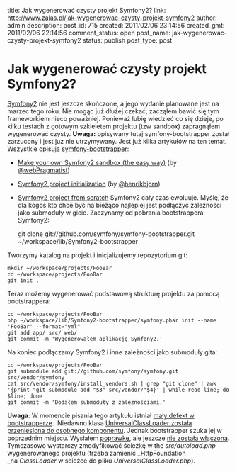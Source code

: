 title: Jak wygenerować czysty projekt Symfony2?
link: http://www.zalas.pl/jak-wygenerowac-czysty-projekt-symfony2
author: admin
description: 
post_id: 715
created: 2011/02/06 23:14:56
created_gmt: 2011/02/06 22:14:56
comment_status: open
post_name: jak-wygenerowac-czysty-projekt-symfony2
status: publish
post_type: post

<!--Symfony2 nie jest jeszcze skończone, a jego wydanie planowane jest na marzec tego roku. Nie mogąc już dłużej czekać, zacząłem bawić się tym frameworkiem nieco poważniej. 

Ponieważ lubię wiedzieć co się dzieje, po kilku testach z gotowym szkieletem projektu (tzw sandbox) zapragnąłem wygenerować czysty. -->

# Jak wygenerować czysty projekt Symfony2?

[Symfony2](http://symfony-reloaded.org/) nie jest jeszcze skończone, a jego wydanie planowane jest na marzec tego roku. Nie mogąc już dłużej czekać, zacząłem bawić się tym frameworkiem nieco poważniej. Ponieważ lubię wiedzieć co się dzieje, po kilku testach z gotowym szkieletem projektu (tzw sandbox) zapragnąłem wygenerować czysty. **Uwaga:** opisywany tutaj symfony-bootstrapper został zarzucony i jest już nie utrzymywany. Jest już kilka artykułów na ten temat. Wszystkie opisują [symfony-bootstrapper](https://github.com/symfony/symfony-bootstrapper): 

  * [Make your own Symfony2 sandbox (the easy way)](http://www.webpragmatist.com/2010/11/make-your-own-symfony2-sandbox.html) (by [@webPragmatist](http://twitter.com/webPragmatist))
  * [Symfony2 project initialization](http://blog.bearwoods.dk/symfony2-project-initilization) (by [@henrikbjorn](http://twitter.com/henrikbjorn))
  * [Symfony2 project from scratch](http://www.fizyk.net.pl/blog/symony2-project-from-scratch)
Symfony2 cały czas ewoluuje. Myślę, że dla kogoś kto chce być na bieżąco najlepiej jest podłączyć zależności jako submoduły w gicie. Zaczynamy od pobrania bootstrappera Symfony2: 
    
    
    git clone git://github.com/symfony/symfony-bootstrapper.git ~/workspace/lib/Symfony2-bootstrapper

Tworzymy katalog na projekt i inicjalizujemy repozytorium git: 
    
    
    mkdir ~/workspace/projects/FooBar
    cd ~/workspace/projects/FooBar
    git init .

Teraz możemy wygenerować podstawową strukturę projektu za pomocą bootstrappera: 
    
    
    cd ~/workspace/projects/FooBar
    php ~/workspace/lib/Symfony2-bootstrapper/symfony.phar init --name 'FooBar' --format="yml"
    git add app/ src/ web/
    git commit -m 'Wygenerowałem aplikację Symfony2.'

Na koniec podłączamy Symfony2 i inne zależności jako submoduły gita: 
    
    
    cd ~/workspace/projects/FooBar
    git submodule add git://github.com/symfony/symfony.git src/vendor/symfony
    cat src/vendor/symfony/install_vendors.sh | grep "git clone" | awk '{print "git submodule add "$3" src/vendor/"$4}' | while read line; do $line; done
    git commit -m 'Dodałem submoduły z zależnościami.'

**Uwaga**: W momencie pisania tego artykułu istniał [mały defekt w bootstrapperze](https://github.com/symfony/symfony-bootstrapper/issues#issue/10).  Niedawno klasa [UniversalClassLoader została przeniesiona do osobnego komponentu](https://github.com/symfony/symfony/commit/42f9c556a35af616d3239df64f42c15b98602472). Jednak bootstrapper szuka jej w poprzednim miejscu. Wysłałem [poprawkę](https://github.com/jakzal/symfony-bootstrapper/commit/61abd3eb571b238783218b6f675f4baf59cbcf66), ale jeszcze [nie została włączona](https://github.com/symfony/symfony-bootstrapper/pull/10). Tymczasowo wystarczy zmodyfikować ścieżkę w the _src/autoload.php_ wygenerowanego projektu (trzeba zamienić _HttpFoundation _na _ClassLoader_ w ścieżce do pliku _UniversalClassLoader.php_).